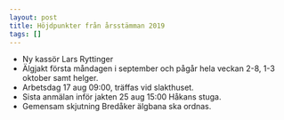 ```yaml
---
layout: post
title: Höjdpunkter från årsstämman 2019
tags: []
---
```


  * Ny kassör Lars Ryttinger
  * Älgjakt första måndagen i september och pågår hela veckan 2-8, 1-3 oktober samt helger.
  * Arbetsdag 17 aug 09:00, träffas vid slakthuset.
  * Sista anmälan inför jakten 25 aug 15:00 Håkans stuga.
  * Gemensam skjutning Bredåker älgbana ska ordnas.